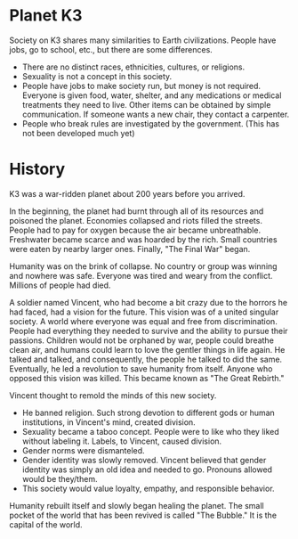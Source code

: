 # Planet K3

Society on K3 shares many similarities to Earth civilizations. People have jobs, go to school, etc., but there are some differences. 

- There are no distinct races, ethnicities, cultures, or religions.
- Sexuality is not a concept in this society.
- People have jobs to make society run, but money is not required. Everyone is given food, water, shelter, and any medications or medical treatments they need to live. Other items can be obtained by simple communication. If someone wants a new chair, they contact a carpenter.
- People who break rules are investigated by the government. (This has not been developed much yet)

# History

K3 was a war-ridden planet about 200 years before you arrived. 

In the beginning, the planet had burnt through all of its resources and poisoned the planet. Economies collapsed and riots filled the streets. People had to pay for oxygen because the air became unbreathable. Freshwater became scarce and was hoarded by the rich. Small countries were eaten by nearby larger ones. Finally, "The Final War" began.

Humanity was on the brink of collapse. No country or group was winning and nowhere was safe. Everyone was tired and weary from the conflict. Millions of people had died. 

A soldier named Vincent, who had become a bit crazy due to the horrors he had faced, had a vision for the future. This vision was of a united singular society. A world where everyone was equal and free from discrimination. People had everything they needed to survive and the ability to pursue their passions. Children would not be orphaned by war, people could breathe clean air, and humans could learn to love the gentler things in life again. He talked and talked, and consequently, the people he talked to did the same. Eventually, he led a revolution to save humanity from itself. Anyone who opposed this vision was killed. This became known as "The Great Rebirth."

Vincent thought to remold the minds of this new society.
- He banned religion. Such strong devotion to different gods or human institutions, in Vincent's mind, created division. 
- Sexuality became a taboo concept. People were to like who they liked without labeling it. Labels, to Vincent, caused division.
- Gender norms were dismanteled.
- Gender identity was slowly removed. Vincent believed that gender identity was simply an old idea and needed to go. Pronouns allowed would be they/them.
- This society would value loyalty, empathy, and responsible behavior.

Humanity rebuilt itself and slowly began healing the planet. The small pocket of the world that has been revived is called "The Bubble." It is the capital of the world. 


